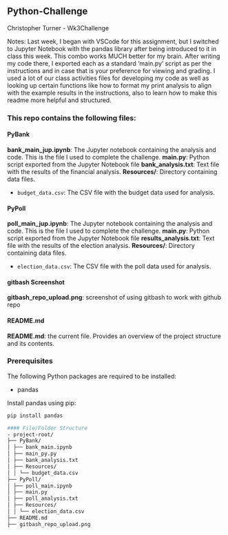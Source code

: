 ## Python-Challenge
Christopher Turner - Wk3Challenge

Notes:
Last week, I began with VSCode for this assignment, but I switched to Jupyter Notebook with the pandas library after being introduced to it in class this week. This combo works MUCH better for my brain. After writing my code there, I exported each as a standard ‘main.py’ script as per the instructions and in case that is your preference for viewing and grading. I used a lot of our class activities files for developing my code as well as looking up certain functions like how to format my print analysis to align with the example results in the instructions, also to learn how to make this readme more helpful and structured.

### This repo contains the following files:

#### PyBank

**bank_main_jup.ipynb**: The Jupyter notebook containing the analysis and code. This is the file I used to complete the challenge.
**main.py**: Python script exported from the Jupyter Notebook file
**bank_analysis.txt**: Text file with the results of the financial analysis.
**Resources/**: Directory containing data files.
 - `budget_data.csv`: The CSV file with the budget data used for analysis.

#### PyPoll

**poll_main_jup.ipynb**: The Jupyter notebook containing the analysis and code. This is the file I used to complete the challenge.
**main.py**: Python script exported from the Jupyter Notebook file
**results_analysis.txt**: Text file with the results of the election analysis.
**Resources/**: Directory containing data files.
- `election_data.csv`: The CSV file with the poll data used for analysis.

#### gitbash Screenshot

**gitbash_repo_upload.png**: screenshot of using gitbash to work with github repo

#### README.md

**README.md**: the current file. Provides an overview of the project structure and its contents.

### Prerequisites
The following Python packages are required to be installed:
- pandas

Install pandas using pip:
```bash
pip install pandas

#### File/Folder Structure
- project-root/
├── PyBank/
│ ├── bank_main.ipynb
│ ├── main_py.py
│ ├── bank_analysis.txt
│ ├── Resources/
│ │ └── budget_data.csv
├── PyPoll/
│ ├── poll_main.ipynb
│ ├── main.py
│ ├── poll_analysis.txt
│ ├── Resources/
│ │ └── election_data.csv
├── README.md
├── gitbash_repo_upload.png